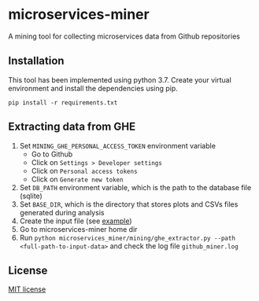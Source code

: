 
microservices-miner
===================

A mining tool for collecting microservices data from Github repositories


## Installation
This tool has been implemented using python 3.7. Create your virtual environment and install the dependencies using pip.

```shell script
pip install -r requirements.txt
```

## Extracting data from GHE
1. Set `MINING_GHE_PERSONAL_ACCESS_TOKEN` environment variable
    - Go to Github
    - Click on `Settings > Developer settings`
    - Click on `Personal access tokens`
    - Click on `Generate new token`
2. Set  `DB_PATH` environment variable, which is the path to the database file (sqlite)
3. Set `BASE_DIR`, which is the directory that stores plots and CSVs files generated during analysis
4. Create the input file (see [example](microservices_miner/example.json))
5. Go to microservices-miner home dir
5. Run `python microservices_miner/mining/ghe_extractor.py --path <full-path-to-input-data>` and check the log file `github_miner.log`


## License

[MIT license](LICENSE)
